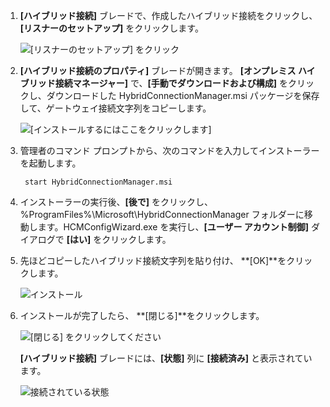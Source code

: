 
1. **[ハイブリッド接続]** ブレードで、作成したハイブリッド接続をクリックし、**[リスナーのセットアップ]** をクリックします。
   
    ![[リスナーのセットアップ] をクリック](./media/app-service-hybrid-connections-manager-install/D04ClickListenerSetup.png)
2. **[ハイブリッド接続のプロパティ]** ブレードが開きます。 **[オンプレミス ハイブリッド接続マネージャー]** で、**[手動でダウンロードおよび構成]** をクリックし、ダウンロードした HybridConnectionManager.msi パッケージを保存して、ゲートウェイ接続文字列をコピーします。
   
    ![[インストールするにはここをクリックします]](./media/app-service-hybrid-connections-manager-install/D05ClickToInstallHCM.png)
3. 管理者のコマンド プロンプトから、次のコマンドを入力してインストーラーを起動します。
   
        start HybridConnectionManager.msi
4. インストーラーの実行後、**[後で]** をクリックし、%ProgramFiles%\Microsoft\HybridConnectionManager フォルダーに移動します。HCMConfigWizard.exe を実行し、**[ユーザー アカウント制御]** ダイアログで **[はい]** をクリックします。
5. 先ほどコピーしたハイブリッド接続文字列を貼り付け、 **[OK]**をクリックします。 
   
    ![インストール](./media/app-service-hybrid-connections-manager-install/D08aHCMInstallManual.png)
6. インストールが完了したら、 **[閉じる]**をクリックします。
   
    ![[閉じる] をクリックしてください](./media/app-service-hybrid-connections-manager-install/D09HCMInstallComplete.png)
   
    **[ハイブリッド接続]** ブレードには、**[状態]** 列に **[接続済み]** と表示されています。 
   
    ![接続されている状態](./media/app-service-hybrid-connections-manager-install/D10HCStatusConnected.png)



<!--HONumber=Nov16_HO3-->


